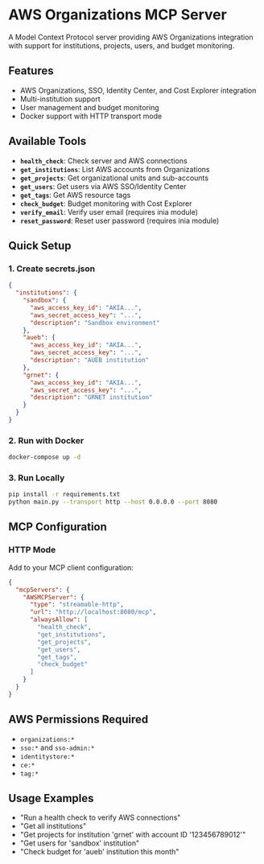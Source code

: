 # AWS Organizations MCP Server

A Model Context Protocol server providing AWS Organizations integration with support for institutions, projects, users, and budget monitoring.

## Features

- AWS Organizations, SSO, Identity Center, and Cost Explorer integration
- Multi-institution support
- User management and budget monitoring
- Docker support with HTTP transport mode

## Available Tools

- **`health_check`**: Check server and AWS connections
- **`get_institutions`**: List AWS accounts from Organizations
- **`get_projects`**: Get organizational units and sub-accounts
- **`get_users`**: Get users via AWS SSO/Identity Center
- **`get_tags`**: Get AWS resource tags
- **`check_budget`**: Budget monitoring with Cost Explorer
- **`verify_email`**: Verify user email (requires inia module)
- **`reset_password`**: Reset user password (requires inia module)

## Quick Setup

### 1. Create secrets.json

```json
{
  "institutions": {
    "sandbox": {
      "aws_access_key_id": "AKIA...",
      "aws_secret_access_key": "...",
      "description": "Sandbox environment"
    },
    "aueb": {
      "aws_access_key_id": "AKIA...",
      "aws_secret_access_key": "...",
      "description": "AUEB institution"
    },
    "grnet": {
      "aws_access_key_id": "AKIA...",
      "aws_secret_access_key": "...",
      "description": "GRNET institution"
    }
  }
}
```

### 2. Run with Docker

```bash
docker-compose up -d
```

### 3. Run Locally

```bash
pip install -r requirements.txt
python main.py --transport http --host 0.0.0.0 --port 8080
```

## MCP Configuration

### HTTP Mode

Add to your MCP client configuration:

```json
{
  "mcpServers": {
    "AWSMCPServer": {
      "type": "streamable-http",
      "url": "http://localhost:8080/mcp",
      "alwaysAllow": [
        "health_check",
        "get_institutions",
        "get_projects",
        "get_users",
        "get_tags",
        "check_budget"
      ]
    }
  }
}
```

## AWS Permissions Required

- `organizations:*`
- `sso:*` and `sso-admin:*`
- `identitystore:*`
- `ce:*`
- `tag:*`

## Usage Examples

- "Run a health check to verify AWS connections"
- "Get all institutions"
- "Get projects for institution 'grnet' with account ID '123456789012'"
- "Get users for 'sandbox' institution"
- "Check budget for 'aueb' institution this month"

